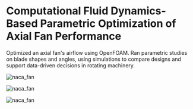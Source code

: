 # Computational Fluid Dynamics-Based Parametric Optimization of Axial Fan Performance

Optimized an axial fan's airflow using OpenFOAM. Ran parametric studies on blade shapes and angles, using simulations to compare designs and support data-driven decisions in rotating machinery.

![naca_fan](/projects_media/cfd_fan/naca_fan.png)

![naca_fan](/projects_media/cfd_fan/domain.png)

![naca_fan](/projects_media/cfd_fan/cfd_fan_chart.png)